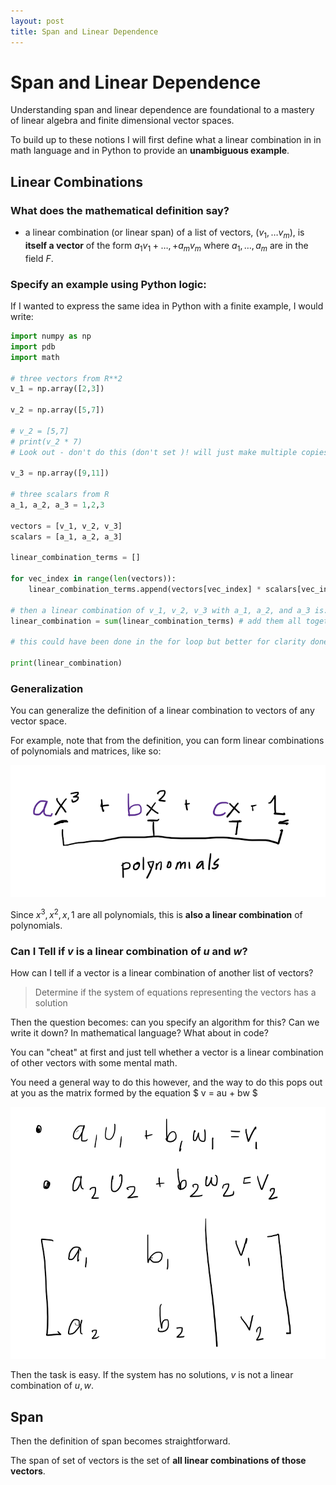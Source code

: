 ```yaml
---
layout: post 
title: Span and Linear Dependence
---
```


<script type="text/x-mathjax-config">
  MathJax.Hub.Config({
    extensions: ["tex2jax.js"],
    jax: ["input/TeX", "output/HTML-CSS"],
    tex2jax: {
      inlineMath: [ ['$','$'], ["\(","\)"] ],
      processEscapes: true
    },
    "HTML-CSS": { availableFonts: ["TeX"] }
  });
</script>

# Span and Linear Dependence

Understanding span and linear dependence are foundational to a mastery of linear algebra and finite dimensional vector spaces. 

To build up to these notions I will first define what a linear combination in in math language and in Python to provide an **unambiguous example**. 

## Linear Combinations

### What does the mathematical definition say?

- a linear combination  (or linear span) of a list of vectors, $(v_1, \dots v_m)$, is **itself a vector** of the form $a_1v_1 + \dots, + a_mv_m$ where $a_1, \dots, a_m$ are in the field $F$.

### Specify an example using Python logic:

If I wanted to express the same idea in Python with a finite example, I would write: 

```python
import numpy as np 
import pdb
import math

# three vectors from R**2
v_1 = np.array([2,3])

v_2 = np.array([5,7])

# v_2 = [5,7]
# print(v_2 * 7)
# Look out - don't do this (don't set )! will just make multiple copies of your list. 

v_3 = np.array([9,11])

# three scalars from R
a_1, a_2, a_3 = 1,2,3

vectors = [v_1, v_2, v_3]
scalars = [a_1, a_2, a_3]

linear_combination_terms = []

for vec_index in range(len(vectors)):
    linear_combination_terms.append(vectors[vec_index] * scalars[vec_index]) # compute terms in order

# then a linear combination of v_1, v_2, v_3 with a_1, a_2, and a_3 is:
linear_combination = sum(linear_combination_terms) # add them all together

# this could have been done in the for loop but better for clarity done here 

print(linear_combination)
```

### Generalization 

You can generalize the definition of a linear combination to vectors of any vector space. 

For example, note that from the definition, you can form linear combinations of polynomials and matrices, like so:

![](../linear-algebra/assets/images/2024-01-15-18-49-08.png)

Since $x^3, x^2, x, 1$ are all polynomials, this is **also a linear combination** of polynomials.  

### Can I Tell if $v$ is a linear combination of $u$ and $w$?

How can I tell if a vector is a linear combination of another list of vectors?

>Determine if the system of equations representing the vectors has a solution

Then the question becomes: can you specify an algorithm for this? Can we write it down? In mathematical language? What about in code?

You can "cheat" at first and just tell whether a vector is a linear combination of other vectors with some mental math. 

You need a general way to do this however, and the way to do this pops out at you as the matrix formed by the equation $
v = au + bw
$


![](../linear-algebra/assets/images/2024-01-15-20-12-48.png)

Then the task is easy. If the system has no solutions, $v$ is not a linear combination of $u,w$. 

## Span 

Then the definition of span becomes straightforward. 

The span of set of vectors is the set of **all linear combinations of those vectors**. 